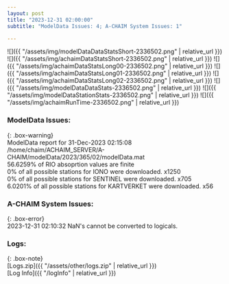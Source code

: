 ```yaml
---
layout: post
title: "2023-12-31 02:00:00"
subtitle: "ModelData Issues: 4; A-CHAIM System Issues: 1"

---
```


![]({{ "/assets/img/modelDataDataStatsShort-2336502.png" | relative_url }})
![]({{ "/assets/img/achaimDataStatsShort-2336502.png" | relative_url }})
![]({{ "/assets/img/achaimDataStatsLong00-2336502.png" | relative_url }})
![]({{ "/assets/img/achaimDataStatsLong01-2336502.png" | relative_url }})
![]({{ "/assets/img/achaimDataStatsLong02-2336502.png" | relative_url }})
![]({{ "/assets/img/modelDataDataStats-2336502.png" | relative_url }})
![]({{ "/assets/img/modelDataStationStats-2336502.png" | relative_url }})
![]({{ "/assets/img/achaimRunTime-2336502.png" | relative_url }})


### ModelData Issues:  
  
{: .box-warning}  
 ModelData report for 31-Dec-2023 02:15:08   
 /home/chaim/ACHAIM_SERVER/A-CHAIM/modelData/2023/365/02/modelData.mat   
 56.6259% of RIO absoprtion values are finite   
 0% of all possible stations for IONO were downloaded. x1250   
 0% of all possible stations for SENTINEL were downloaded. x705   
 6.0201% of all possible stations for KARTVERKET were downloaded. x56   
  
### A-CHAIM System Issues:  
  
{: .box-error}  
2023-12-31 02:10:32 NaN's cannot be converted to logicals.  

### Logs:  
  
{: .box-note}  
[Logs.zip]({{ "/assets/other/logs.zip" | relative_url }})  
[Log Info]({{ "/logInfo" | relative_url }})  
